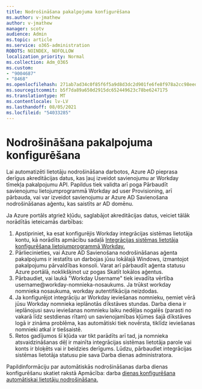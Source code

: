 ```yaml
---
title: Nodrošināšana pakalpojuma konfigurēšana
ms.author: v-jmathew
author: v-jmathew
manager: scotv
audience: Admin
ms.topic: article
ms.service: o365-administration
ROBOTS: NOINDEX, NOFOLLOW
localization_priority: Normal
ms.collection: Adm_O365
ms.custom:
- "9004687"
- "8468"
ms.openlocfilehash: 271ab7ad34c0f85f6f5a9d8d3dc2d901fe6fe8f978a2cc98eed986f594036f17
ms.sourcegitcommit: b5f7da89a650d2915dc652449623c78be6247175
ms.translationtype: MT
ms.contentlocale: lv-LV
ms.lasthandoff: 08/05/2021
ms.locfileid: "54033285"
---
```

# <a name="configuring-the-provision-service"></a>Nodrošināšana pakalpojuma konfigurēšana

Lai automatizēti lietotāju nodrošināšana darbotos, Azure AD pieprasa derīgus akreditācijas datus, kas ļauj izveidot savienojumu ar Workday tīmekļa pakalpojumu API. Papildus tiek validta arī poga Pārbaudīt savienojumu lietojumprogrammā Workday ad user Provisioning, arī pārbauda, vai var izveidot savienojumu ar Azure AD Savienošana nodrošināšanas aģentu, kas saistīts ar AD domēnu.

Ja Azure portāls atgriež kļūdu, saglabājot akreditācijas datus, veiciet tālāk norādītās ieteicamās darbības:

1. Apstipriniet, ka esat konfigurējis Workday integrācijas sistēmas lietotāja kontu, kā norādīts apmācību sadaļā [Integrācijas sistēmas lietotāja konfigurēšana lietojumprogrammā Workday.](https://docs.microsoft.com/azure/active-directory/saas-apps/workday-inbound-tutorial)
2. Pārliecinieties, vai Azure AD Savienošana nodrošināšanas aģenta pakalpojums ir iestatīts un darbojas jūsu lokālajā Windows, izmantojot pakalpojumu pārvaldības konsoli. Varat arī pārbaudīt aģenta statusu Azure portālā, noklikšķinot uz pogas Skatīt lokālos aģentus.
3. Pārbaudiet, vai laukā "Workday Username" tiek ievadīta vērtība username@workday-nomnieka-nosaukums. Ja trūkst workday nomnieka nosaukuma, workday autentifikācija neizdodas.
4. Ja konfigurējot integrāciju ar Workday ieviešanas nomnieku, ņemiet vērā jūsu Workday nomnieka ieplānotās dīkstāves stundas. Darba diena ir ieplānojusi savu ieviešanas nomnieku laiku nedēļas nogalēs (parasti no vakarā līdz sestdienas rītam) un savienojamības kļūmes šajā dīkstāves logā ir zināma problēma, kas automātiski tiek novērsta, tiklīdz ieviešanas nomnieki atkal ir tiešsaistē.
5. Retos gadījumos šī kļūda var tikt parādīts arī tad, ja nomnieka atsvaidzināšanas dēļ ir mainīta integrācijas sistēmas lietotāja parole vai konts ir bloķēts vai ir beidzies derīgums. Lūdzu, pārbaudiet integrācijas sistēmas lietotāja statusu pie sava Darba dienas administratora.

Papildinformāciju par automātiskās nodrošināšanas darba dienas konfigurēšanu skatiet rakstā Apmācība: darba [dienas konfigurēšana automātiskai lietotāju nodrošināšana.](https://docs.microsoft.com/azure/active-directory/saas-apps/workday-inbound-tutorial)
